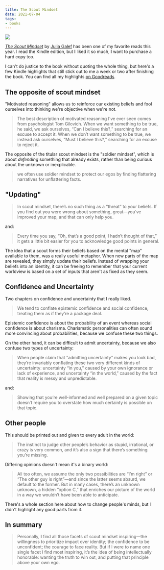 ```yaml
---
title: The Scout Mindset
date: 2021-07-04
tags:
- books
---
```


<img class="book-cover" src="/images/blog/books/scout-mindset.jpg">

[_The Scout Mindset_][1] by [Julia Galef][3] has been one of my favorite reads
this year. I read the Kindle edition, but I liked it so much, I want to purchase a
hard copy too.

I can't do justice to the book without quoting the whole thing, but here's a
few Kindle highlights that still stick out to me a week or two after finishing
the book. You can find all my highlights [on Goodreads][2].

[1]: https://books.apple.com/us/book/the-scout-mindset/id1445370690
[2]: https://www.goodreads.com/notes/43117392-the-scout-mindset/27391275-mehul
[3]: https://twitter.com/juliagalef

## The opposite of scout mindset

"Motivated reasoning" allows us to reinforce our existing beliefs and
fool ourselves into thinking we're objective when we're not.

> The best description of motivated reasoning I’ve ever seen comes from
> psychologist Tom Gilovich. When we want something to be true, he said, we
> ask ourselves, “Can I believe this?,” searching for an excuse to accept it.
> When we don’t want something to be true, we instead ask ourselves, “Must I
> believe this?,” searching for an excuse to reject it.

The opposite of the titular scout mindset is the "soldier mindset", which is
about _defending_ something that already exists, rather than being curious
about the unknown or inexplicable.

> we often use soldier mindset to protect our egos by finding flattering
> narratives for unflattering facts.

## "Updating"

> In scout mindset, there’s no such thing as a “threat” to your beliefs. If you
> find out you were wrong about something, great—you’ve improved your map, and
> that can only help you.

and:

> Every time you say, “Oh, that’s a good point, I hadn’t thought of that,” it
> gets a little bit easier for you to acknowledge good points in general.

The idea that a scout forms their beliefs based on the mental "map" available
to them, was a really useful metaphor. When new parts of the map are revealed,
they simply update their beliefs. Instead of wrapping your beliefs into an
identity, it can be freeing to remember that your current worldview is based
on a set of inputs that aren't as fixed as they seem.

## Confidence and Uncertainty

Two chapters on confidence and uncertainty that I really liked.

> We tend to conflate epistemic confidence and social confidence, treating
> them as if they’re a package deal.

Epistemic confidence is about the probability of an event whereas social confidence
is about charisma. Charismatic personalities can often sound more convincing about
probabilities, because we confuse these two things.

On the other hand, it can be difficult to admit uncertainty, because we also
confuse two types of uncertainty:

> When people claim that “admitting uncertainty” makes you look bad, they’re
> invariably conflating these two very different kinds of uncertainty:
> uncertainty “in you,” caused by your own ignorance or lack of experience,
> and uncertainty “in the world,” caused by the fact that reality is messy
> and unpredictable.

and:

> Showing that you’re well-informed and well prepared on a given topic doesn’t
> require you to overstate how much certainty is possible on that topic.

## Other people

This should be printed out and given to every adult in the world:

> The instinct to judge other people’s behavior as stupid, irrational, or
> crazy is very common, and it’s also a sign that there’s something you’re
> missing.

Differing opinions doesn't mean it's a binary world:

> All too often, we assume the only two possibilities are “I’m right” or
> “The other guy is right”—and since the latter seems absurd, we default to the
> former. But in many cases, there’s an unknown unknown, a hidden “option C,”
> that enriches our picture of the world in a way we wouldn’t have been able
> to anticipate.

There's a whole section here about how to change people's minds, but I didn't
highlight any good parts from it.

## In summary

> Personally, I find all those facets of scout mindset inspiring—the willingness
> to prioritize impact over identity; the confidence to be unconfident;
> the courage to face reality. But if I were to name one single facet I find most
> inspiring, it’s the idea of being intellectually honorable: wanting the truth
> to win out, and putting that principle above your own ego.

